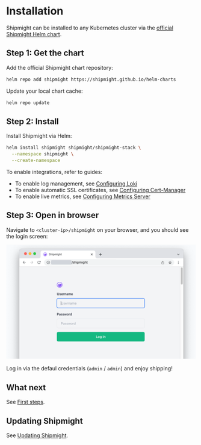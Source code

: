 # Installation

Shipmight can be installed to any Kubernetes cluster via the [official Shipmight Helm chart](https://github.com/shipmight/helm-charts).

## Step 1: Get the chart

Add the official Shipmight chart repository:

```bash
helm repo add shipmight https://shipmight.github.io/helm-charts
```

Update your local chart cache:

```bash
helm repo update
```

## Step 2: Install

Install Shipmight via Helm:

```bash
helm install shipmight shipmight/shipmight-stack \
  --namespace shipmight \
  --create-namespace
```

To enable integrations, refer to guides:

- To enable log management, see [Configuring Loki](Configuring-Loki.md)
- To enable automatic SSL certificates, see [Configuring Cert-Manager](Configuring-Cert-Manager.md)
- To enable live metrics, see [Configuring Metrics Server](Configuring-Metrics-Server.md)

## Step 3: Open in browser

Navigate to `<cluster-ip>/shipmight` on your browser, and you should see the login screen:

![Screenshot of Shipmight login screen](images/installation.open-login-screen.png)

Log in via the defaul credentials (`admin` / `admin`) and enjoy shipping!

## What next

See [First steps](First-steps.md).

## Updating Shipmight

See [Updating Shipmight](Updating-Shipmight.md).
